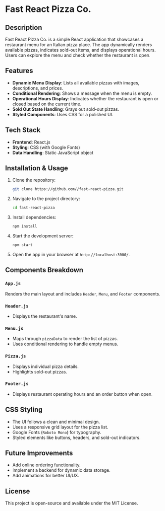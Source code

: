 # Fast React Pizza Co.

## Description

Fast React Pizza Co. is a simple React application that showcases a restaurant menu for an Italian pizza place. The app dynamically renders available pizzas, indicates sold-out items, and displays operational hours. Users can explore the menu and check whether the restaurant is open.

## Features

- **Dynamic Menu Display**: Lists all available pizzas with images, descriptions, and prices.
- **Conditional Rendering**: Shows a message when the menu is empty.
- **Operational Hours Display**: Indicates whether the restaurant is open or closed based on the current time.
- **Sold Out State Handling**: Grays out sold-out pizzas.
- **Styled Components**: Uses CSS for a polished UI.

## Tech Stack

- **Frontend**: React.js
- **Styling**: CSS (with Google Fonts)
- **Data Handling**: Static JavaScript object

## Installation & Usage

1. Clone the repository:
   ```sh
   git clone https://github.com//fast-react-pizza.git
   ```
2. Navigate to the project directory:
   ```sh
   cd fast-react-pizza
   ```
3. Install dependencies:
   ```sh
   npm install
   ```
4. Start the development server:
   ```sh
   npm start
   ```
5. Open the app in your browser at `http://localhost:3000/`.

## Components Breakdown

### `App.js`
Renders the main layout and includes `Header`, `Menu`, and `Footer` components.

### `Header.js`

- Displays the restaurant's name.

### `Menu.js`

- Maps through `pizzaData` to render the list of pizzas.
- Uses conditional rendering to handle empty menus.

### `Pizza.js`

- Displays individual pizza details.
- Highlights sold-out pizzas.

### `Footer.js`

- Displays restaurant operating hours and an order button when open.

## CSS Styling

- The UI follows a clean and minimal design.
- Uses a responsive grid layout for the pizza list.
- Google Fonts (`Roboto Mono`) for typography.
- Styled elements like buttons, headers, and sold-out indicators.

## Future Improvements

- Add online ordering functionality.
- Implement a backend for dynamic data storage.
- Add animations for better UI/UX.

## License
This project is open-source and available under the MIT License.

